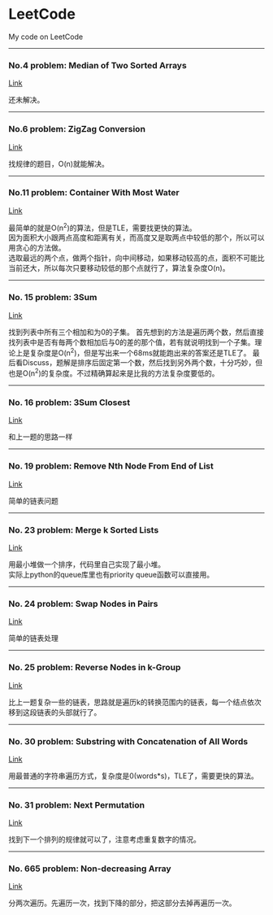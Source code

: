 ﻿# LeetCode
My code on LeetCode 

***

### No.4 problem: Median of Two Sorted Arrays
[Link](https://leetcode.com/problems/median-of-two-sorted-arrays/description/)

还未解决。

***

### No.6 problem: ZigZag Conversion
[Link](https://leetcode.com/problems/zigzag-conversion/description/)

找规律的题目，O(n)就能解决。

***

### No.11 problem: Container With Most Water
[Link](https://leetcode.com/problems/container-with-most-water/description/)

最简单的就是O(n<sup>2</sup>)的算法，但是TLE，需要找更快的算法。<br>
因为面积大小跟两点高度和距离有关，而高度又是取两点中较低的那个，所以可以用贪心的方法做。<br>
选取最远的两个点，做两个指针，向中间移动，如果移动较高的点，面积不可能比当前还大，所以每次只要移动较低的那个点就行了，算法复杂度O(n)。

***

### No. 15 problem: 3Sum
[Link](https://leetcode.com/problems/3sum/description/)

找到列表中所有三个相加和为0的子集。
首先想到的方法是遍历两个数，然后直接找列表中是否有毎两个数相加后与0的差的那个值，若有就说明找到一个子集。理论上是复杂度是O(n<sup>2</sup>)，但是写出来一个68ms就能跑出来的答案还是TLE了。
最后看Discuss，题解是排序后固定第一个数，然后找到另外两个数，十分巧妙，但也是O(n<sup>2</sup>)的复杂度。不过精确算起来是比我的方法复杂度要低的。

***

### No. 16 problem: 3Sum Closest
[Link](https://leetcode.com/problems/3sum-closest/description/)

和上一题的思路一样

***

### No. 19 problem: Remove Nth Node From End of List
[Link](https://leetcode.com/problems/remove-nth-node-from-end-of-list/description/)

简单的链表问题

***

### No. 23 problem: Merge k Sorted Lists
[Link](https://leetcode.com/problems/merge-k-sorted-lists/description/)

用最小堆做一个排序，代码里自己实现了最小堆。<br>
实际上python的queue库里也有priority queue函数可以直接用。

***

### No. 24 problem: Swap Nodes in Pairs
[Link](https://leetcode.com/problems/swap-nodes-in-pairs/description/)

简单的链表处理

***

### No. 25 problem: Reverse Nodes in k-Group
[Link](https://leetcode.com/problems/reverse-nodes-in-k-group/description/)

比上一题复杂一些的链表，思路就是遍历k的转换范围内的链表，每一个结点依次移到这段链表的头部就行了。

***

### No. 30 problem: Substring with Concatenation of All Words
[Link](https://leetcode.com/problems/substring-with-concatenation-of-all-words/description/)

用最普通的字符串遍历方式，复杂度是0(words*s)，TLE了，需要更快的算法。

***

### No. 31 problem: Next Permutation
[Link](https://leetcode.com/problems/next-permutation/description/)

找到下一个排列的规律就可以了，注意考虑重复数字的情况。

***

### No. 665 problem: Non-decreasing Array
[Link](https://leetcode.com/problems/non-decreasing-array/description/)

分两次遍历。先遍历一次，找到下降的部分，把这部分去掉再遍历一次。